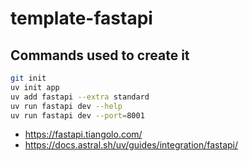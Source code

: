 # template-fastapi

## Commands used to create it

```sh
git init
uv init app 
uv add fastapi --extra standard
uv run fastapi dev --help
uv run fastapi dev --port=8001

```

- https://fastapi.tiangolo.com/
- https://docs.astral.sh/uv/guides/integration/fastapi/

